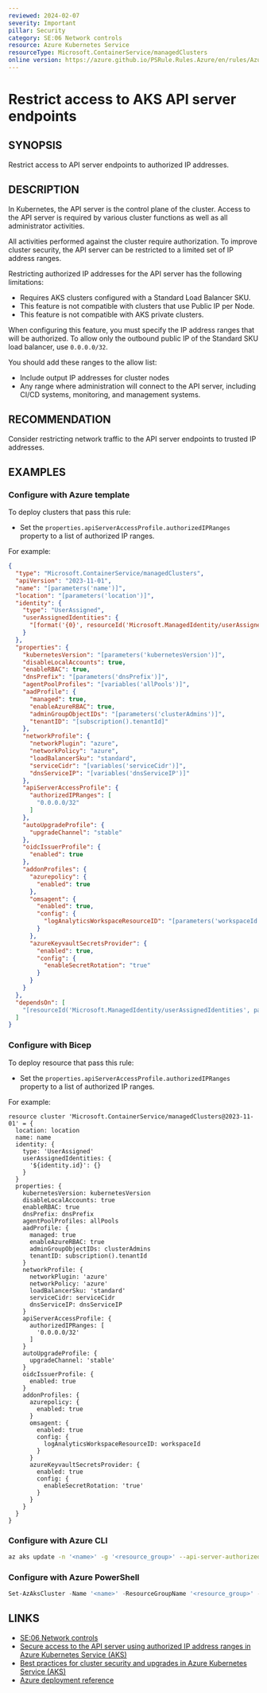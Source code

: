 ```yaml
---
reviewed: 2024-02-07
severity: Important
pillar: Security
category: SE:06 Network controls
resource: Azure Kubernetes Service
resourceType: Microsoft.ContainerService/managedClusters
online version: https://azure.github.io/PSRule.Rules.Azure/en/rules/Azure.AKS.AuthorizedIPs/
---
```


# Restrict access to AKS API server endpoints

## SYNOPSIS

Restrict access to API server endpoints to authorized IP addresses.

## DESCRIPTION

In Kubernetes, the API server is the control plane of the cluster.
Access to the API server is required by various cluster functions as well as all administrator activities.

All activities performed against the cluster require authorization.
To improve cluster security, the API server can be restricted to a limited set of IP address ranges.

Restricting authorized IP addresses for the API server has the following limitations:

- Requires AKS clusters configured with a Standard Load Balancer SKU.
- This feature is not compatible with clusters that use Public IP per Node.
- This feature is not compatible with AKS private clusters.

When configuring this feature, you must specify the IP address ranges that will be authorized.
To allow only the outbound public IP of the Standard SKU load balancer, use `0.0.0.0/32`.

You should add these ranges to the allow list:

- Include output IP addresses for cluster nodes
- Any range where administration will connect to the API server, including CI/CD systems, monitoring, and management systems.

## RECOMMENDATION

Consider restricting network traffic to the API server endpoints to trusted IP addresses.

## EXAMPLES

### Configure with Azure template

To deploy clusters that pass this rule:

- Set the `properties.apiServerAccessProfile.authorizedIPRanges` property to a list of authorized IP ranges.

For example:

```json
{
  "type": "Microsoft.ContainerService/managedClusters",
  "apiVersion": "2023-11-01",
  "name": "[parameters('name')]",
  "location": "[parameters('location')]",
  "identity": {
    "type": "UserAssigned",
    "userAssignedIdentities": {
      "[format('{0}', resourceId('Microsoft.ManagedIdentity/userAssignedIdentities', parameters('identityName')))]": {}
    }
  },
  "properties": {
    "kubernetesVersion": "[parameters('kubernetesVersion')]",
    "disableLocalAccounts": true,
    "enableRBAC": true,
    "dnsPrefix": "[parameters('dnsPrefix')]",
    "agentPoolProfiles": "[variables('allPools')]",
    "aadProfile": {
      "managed": true,
      "enableAzureRBAC": true,
      "adminGroupObjectIDs": "[parameters('clusterAdmins')]",
      "tenantID": "[subscription().tenantId]"
    },
    "networkProfile": {
      "networkPlugin": "azure",
      "networkPolicy": "azure",
      "loadBalancerSku": "standard",
      "serviceCidr": "[variables('serviceCidr')]",
      "dnsServiceIP": "[variables('dnsServiceIP')]"
    },
    "apiServerAccessProfile": {
      "authorizedIPRanges": [
        "0.0.0.0/32"
      ]
    },
    "autoUpgradeProfile": {
      "upgradeChannel": "stable"
    },
    "oidcIssuerProfile": {
      "enabled": true
    },
    "addonProfiles": {
      "azurepolicy": {
        "enabled": true
      },
      "omsagent": {
        "enabled": true,
        "config": {
          "logAnalyticsWorkspaceResourceID": "[parameters('workspaceId')]"
        }
      },
      "azureKeyvaultSecretsProvider": {
        "enabled": true,
        "config": {
          "enableSecretRotation": "true"
        }
      }
    }
  },
  "dependsOn": [
    "[resourceId('Microsoft.ManagedIdentity/userAssignedIdentities', parameters('identityName'))]"
  ]
}
```

### Configure with Bicep

To deploy resource that pass this rule:

- Set the `properties.apiServerAccessProfile.authorizedIPRanges` property to a list of authorized IP ranges.

For example:

```bicep
resource cluster 'Microsoft.ContainerService/managedClusters@2023-11-01' = {
  location: location
  name: name
  identity: {
    type: 'UserAssigned'
    userAssignedIdentities: {
      '${identity.id}': {}
    }
  }
  properties: {
    kubernetesVersion: kubernetesVersion
    disableLocalAccounts: true
    enableRBAC: true
    dnsPrefix: dnsPrefix
    agentPoolProfiles: allPools
    aadProfile: {
      managed: true
      enableAzureRBAC: true
      adminGroupObjectIDs: clusterAdmins
      tenantID: subscription().tenantId
    }
    networkProfile: {
      networkPlugin: 'azure'
      networkPolicy: 'azure'
      loadBalancerSku: 'standard'
      serviceCidr: serviceCidr
      dnsServiceIP: dnsServiceIP
    }
    apiServerAccessProfile: {
      authorizedIPRanges: [
        '0.0.0.0/32'
      ]
    }
    autoUpgradeProfile: {
      upgradeChannel: 'stable'
    }
    oidcIssuerProfile: {
      enabled: true
    }
    addonProfiles: {
      azurepolicy: {
        enabled: true
      }
      omsagent: {
        enabled: true
        config: {
          logAnalyticsWorkspaceResourceID: workspaceId
        }
      }
      azureKeyvaultSecretsProvider: {
        enabled: true
        config: {
          enableSecretRotation: 'true'
        }
      }
    }
  }
}
```

### Configure with Azure CLI

```bash
az aks update -n '<name>' -g '<resource_group>' --api-server-authorized-ip-ranges '0.0.0.0/32'
```

### Configure with Azure PowerShell

```powershell
Set-AzAksCluster -Name '<name>' -ResourceGroupName '<resource_group>' -ApiServerAccessAuthorizedIpRange '0.0.0.0/32'
```

## LINKS

- [SE:06 Network controls](https://learn.microsoft.com/azure/well-architected/security/networking)
- [Secure access to the API server using authorized IP address ranges in Azure Kubernetes Service (AKS)](https://learn.microsoft.com/azure/aks/api-server-authorized-ip-ranges)
- [Best practices for cluster security and upgrades in Azure Kubernetes Service (AKS)](https://learn.microsoft.com/azure/aks/operator-best-practices-cluster-security#secure-access-to-the-api-server-and-cluster-nodes)
- [Azure deployment reference](https://learn.microsoft.com/azure/templates/microsoft.containerservice/managedclusters)
